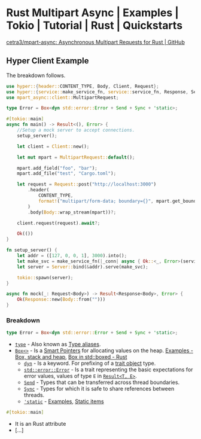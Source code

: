 # Rust Multipart Async | Examples | Tokio | Tutorial | Rust | Quickstarts
[cetra3/mpart-async: Asynchronous Multipart Requests for Rust | GitHub](https://github.com/cetra3/mpart-async)

## Hyper Client Example
The breakdown follows.
```rust
use hyper::{header::CONTENT_TYPE, Body, Client, Request};
use hyper::{service::make_service_fn, service::service_fn, Response, Server};
use mpart_async::client::MultipartRequest;

type Error = Box<dyn std::error::Error + Send + Sync + 'static>;

#[tokio::main]
async fn main() -> Result<(), Error> {
    //Setup a mock server to accept connections.
    setup_server();

    let client = Client::new();

    let mut mpart = MultipartRequest::default();

    mpart.add_field("foo", "bar");
    mpart.add_file("test", "Cargo.toml");

    let request = Request::post("http://localhost:3000")
        .header(
            CONTENT_TYPE,
            format!("multipart/form-data; boundary={}", mpart.get_boundary()),
        )
        .body(Body::wrap_stream(mpart))?;

    client.request(request).await?;

    Ok(())
}

fn setup_server() {
    let addr = ([127, 0, 0, 1], 3000).into();
    let make_svc = make_service_fn(|_conn| async { Ok::<_, Error>(service_fn(mock)) });
    let server = Server::bind(&addr).serve(make_svc);

    tokio::spawn(server);
}

async fn mock(_: Request<Body>) -> Result<Response<Body>, Error> {
    Ok(Response::new(Body::from("")))
}
```
### Breakdown
```rust
type Error = Box<dyn std::error::Error + Send + Sync + 'static>;
```
- [`type`](https://doc.rust-lang.org/reference/items/type-aliases.html) - Also known as [Type aliases](https://doc.rust-lang.org/reference/items/type-aliases.html). 
- [`Box<>`](https://doc.rust-lang.org/book/ch15-01-box.html) - Is a [Smart Pointers](https://doc.rust-lang.org/book/ch15-00-smart-pointers.html) for allocating values on the heap. [Examples - Box, stack and heap](https://doc.rust-lang.org/rust-by-example/std/box.html), [Box in std::boxed - Rust](https://doc.rust-lang.org/std/boxed/struct.Box.html)
    - [`dyn`](https://doc.rust-lang.org/std/keyword.dyn.html) - Is a keyword. For prefixing of a [trait object](https://doc.rust-lang.org/book/ch17-02-trait-objects.html) type.
    - [`std::error::Error`](https://doc.rust-lang.org/std/error/trait.Error.html) - Is a trait representing the basic expectations for error values, values of type `E` in [`Result<T, E>`](https://doc.rust-lang.org/std/result/enum.Result.html).
    - [`Send`](https://doc.rust-lang.org/std/marker/trait.Send.html) - Types that can be transferred across thread boundaries.
    - [`Sync`](https://doc.rust-lang.org/std/marker/trait.Sync.html) - Types for which it is safe to share references between threads.
    - [`'static`](https://doc.rust-lang.org/std/keyword.static.html) - [Examples](https://doc.rust-lang.org/rust-by-example/scope/lifetime/static_lifetime.html), [Static items](https://doc.rust-lang.org/reference/items/static-items.html)

```rust
#[tokio::main]
```
- It is an Rust attribute
- [...]
